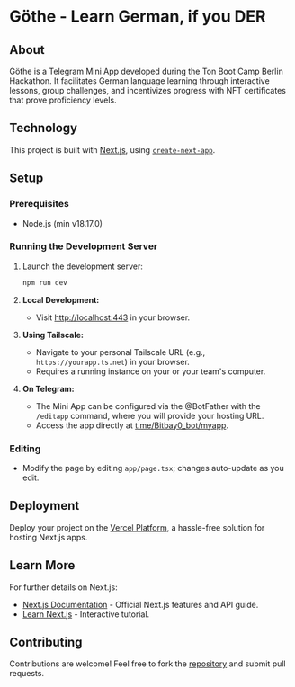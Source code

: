 # Göthe - Learn German, if you DER

## About

Göthe is a Telegram Mini App developed during the Ton Boot Camp Berlin Hackathon. It facilitates German language learning through interactive lessons, group challenges, and incentivizes progress with NFT certificates that prove proficiency levels.

## Technology

This project is built with [Next.js](https://nextjs.org/), using [`create-next-app`](https://github.com/vercel/next.js/tree/canary/packages/create-next-app).

## Setup

### Prerequisites

- Node.js (min v18.17.0)

### Running the Development Server

1. Launch the development server:
    ```bash
    npm run dev
    ```
2. **Local Development:**

    - Visit [http://localhost:443](http://localhost:443) in your browser.

3. **Using Tailscale:**

    - Navigate to your personal Tailscale URL (e.g., `https://yourapp.ts.net`) in your browser.
    - Requires a running instance on your or your team's computer.

4. **On Telegram:**

    - The Mini App can be configured via the @BotFather with the `/editapp` command, where you will provide your hosting URL.
    - Access the app directly at [t.me/Bitbay0_bot/myapp](t.me/Bitbay0_bot/myapp).

### Editing

- Modify the page by editing `app/page.tsx`; changes auto-update as you edit.

## Deployment

Deploy your project on the [Vercel Platform](https://vercel.com/new?utm_medium=default-template&filter=next.js&utm_source=create-next-app&utm_campaign=create-next-app-readme), a hassle-free solution for hosting Next.js apps.

## Learn More

For further details on Next.js:
- [Next.js Documentation](https://nextjs.org/docs) - Official Next.js features and API guide.
- [Learn Next.js](https://nextjs.org/learn) - Interactive tutorial.

## Contributing

Contributions are welcome! Feel free to fork the [repository](https://github.com/vercel/next.js/) and submit pull requests.